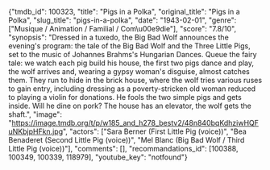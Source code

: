 {"tmdb_id": 100323, "title": "Pigs in a Polka", "original_title": "Pigs in a Polka", "slug_title": "pigs-in-a-polka", "date": "1943-02-01", "genre": ["Musique / Animation / Familial / Com\u00e9die"], "score": "7.8/10", "synopsis": "Dressed in a tuxedo, the Big Bad Wolf announces the evening's program: the tale of the Big Bad Wolf and the Three Little Pigs, set to the music of Johannes Brahms's Hungarian Dances. Queue the fairy tale: we watch each pig build his house, the first two pigs dance and play, the wolf arrives and, wearing a gypsy woman's disguise, almost catches them. They run to hide in the brick house, where the wolf tries various ruses to gain entry, including dressing as a poverty-stricken old woman reduced to playing a violin for donations. He fools the two simple pigs and gets inside. Will he dine on pork? The house has an elevator, the wolf gets the shaft.", "image": "https://image.tmdb.org/t/p/w185_and_h278_bestv2/48n840bqKdhziwHQFuNKbjpHFkn.jpg", "actors": ["Sara Berner (First Little Pig (voice))", "Bea Benaderet (Second Little Pig (voice))", "Mel Blanc (Big Bad Wolf / Third Little Pig (voice))"], "comments": [], "recommandations_id": [100388, 100349, 100339, 118979], "youtube_key": "notfound"}